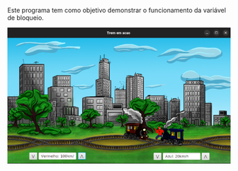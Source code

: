 Este programa tem como objetivo demonstrar o funcionamento da variável de bloqueio.
  
  <img src="/pc_trabalho03_202011230/View/Images/Thumbnail.png">

